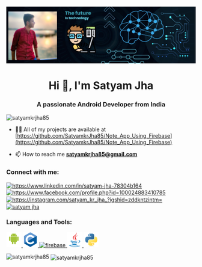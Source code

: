 ![logo](https://github.com/SatyamkrJha85/SatyamkrJha85/blob/main/Blue%20Geometric%20Technology%20LinkedIn%20Banner.jpg)
<h1 align="center">Hi 👋, I'm Satyam Jha</h1>
<h3 align="center">A passionate Android Developer from India</h3>

<p align="left"> <img src="https://komarev.com/ghpvc/?username=satyamkrjha85&label=Profile%20views&color=0e75b6&style=flat" alt="satyamkrjha85" /> </p>

- 👨‍💻 All of my projects are available at [https://github.com/SatyamkrJha85/Note_App_Using_Firebase](https://github.com/SatyamkrJha85/Note_App_Using_Firebase)

- 📫 How to reach me **satyamkrjha85@gmail.com**

<h3 align="left">Connect with me:</h3>
<p align="left">
<a href="https://linkedin.com/in/https://www.linkedin.com/in/satyam-jha-78304b164" target="blank"><img align="center" src="https://raw.githubusercontent.com/rahuldkjain/github-profile-readme-generator/master/src/images/icons/Social/linked-in-alt.svg" alt="https://www.linkedin.com/in/satyam-jha-78304b164" height="30" width="40" /></a>
<a href="https://fb.com/https://www.facebook.com/profile.php?id=100024883410785" target="blank"><img align="center" src="https://raw.githubusercontent.com/rahuldkjain/github-profile-readme-generator/master/src/images/icons/Social/facebook.svg" alt="https://www.facebook.com/profile.php?id=100024883410785" height="30" width="40" /></a>
<a href="https://instagram.com/https://instagram.com/satyam_kr_jha_?igshid=zddkntzintm=" target="blank"><img align="center" src="https://raw.githubusercontent.com/rahuldkjain/github-profile-readme-generator/master/src/images/icons/Social/instagram.svg" alt="https://instagram.com/satyam_kr_jha_?igshid=zddkntzintm=" height="30" width="40" /></a>
<a href="https://www.leetcode.com/satyam jha" target="blank"><img align="center" src="https://raw.githubusercontent.com/rahuldkjain/github-profile-readme-generator/master/src/images/icons/Social/leet-code.svg" alt="satyam jha" height="30" width="40" /></a>
</p>

<h3 align="left">Languages and Tools:</h3>
<p align="left"> <a href="https://developer.android.com" target="_blank" rel="noreferrer"> <img src="https://raw.githubusercontent.com/devicons/devicon/master/icons/android/android-original-wordmark.svg" alt="android" width="40" height="40"/> </a> <a href="https://www.cprogramming.com/" target="_blank" rel="noreferrer"> <img src="https://raw.githubusercontent.com/devicons/devicon/master/icons/c/c-original.svg" alt="c" width="40" height="40"/> </a> <a href="https://firebase.google.com/" target="_blank" rel="noreferrer"> <img src="https://www.vectorlogo.zone/logos/firebase/firebase-icon.svg" alt="firebase" width="40" height="40"/> </a> <a href="https://www.java.com" target="_blank" rel="noreferrer"> <img src="https://raw.githubusercontent.com/devicons/devicon/master/icons/java/java-original.svg" alt="java" width="40" height="40"/> </a> <a href="https://www.python.org" target="_blank" rel="noreferrer"> <img src="https://raw.githubusercontent.com/devicons/devicon/master/icons/python/python-original.svg" alt="python" width="40" height="40"/> </a> </p>

<p><img align="left" src="https://github-readme-stats.vercel.app/api/top-langs?username=satyamkrjha85&show_icons=true&locale=en&layout=compact" alt="satyamkrjha85" /></p>

<p>&nbsp;<img align="center" src="https://github-readme-stats.vercel.app/api?username=satyamkrjha85&show_icons=true&locale=en" alt="satyamkrjha85" /></p>

